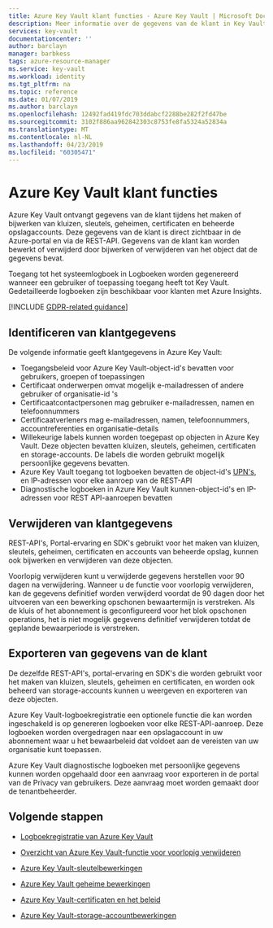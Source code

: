 ```yaml
---
title: Azure Key Vault klant functies - Azure Key Vault | Microsoft Docs
description: Meer informatie over de gegevens van de klant in Key Vault
services: key-vault
documentationcenter: ''
author: barclayn
manager: barbkess
tags: azure-resource-manager
ms.service: key-vault
ms.workload: identity
ms.tgt_pltfrm: na
ms.topic: reference
ms.date: 01/07/2019
ms.author: barclayn
ms.openlocfilehash: 12492fad419fdc703ddabcf2288be282f2fd47be
ms.sourcegitcommit: 3102f886aa962842303c8753fe8fa5324a52834a
ms.translationtype: MT
ms.contentlocale: nl-NL
ms.lasthandoff: 04/23/2019
ms.locfileid: "60305471"
---
```

# <a name="azure-key-vault-customer-data-features"></a>Azure Key Vault klant functies

Azure Key Vault ontvangt gegevens van de klant tijdens het maken of bijwerken van kluizen, sleutels, geheimen, certificaten en beheerde opslagaccounts. Deze gegevens van de klant is direct zichtbaar in de Azure-portal en via de REST-API. Gegevens van de klant kan worden bewerkt of verwijderd door bijwerken of verwijderen van het object dat de gegevens bevat.

Toegang tot het systeemlogboek in Logboeken worden gegenereerd wanneer een gebruiker of toepassing toegang heeft tot Key Vault. Gedetailleerde logboeken zijn beschikbaar voor klanten met Azure Insights.

[!INCLUDE [GDPR-related guidance](../../includes/gdpr-intro-sentence.md)]

## <a name="identifying-customer-data"></a>Identificeren van klantgegevens

De volgende informatie geeft klantgegevens in Azure Key Vault:

- Toegangsbeleid voor Azure Key Vault-object-id's bevatten voor gebruikers, groepen of toepassingen
- Certificaat onderwerpen omvat mogelijk e-mailadressen of andere gebruiker of organisatie-id 's
- Certificaatcontactpersonen mag gebruiker e-mailadressen, namen en telefoonnummers
- Certificaatverleners mag e-mailadressen, namen, telefoonnummers, accountreferenties en organisatie-details
- Willekeurige labels kunnen worden toegepast op objecten in Azure Key Vault. Deze objecten bevatten kluizen, sleutels, geheimen, certificaten en storage-accounts. De labels die worden gebruikt mogelijk persoonlijke gegevens bevatten.
- Azure Key Vault toegang tot logboeken bevatten de object-id's [UPN's](../active-directory/hybrid/plan-connect-userprincipalname.md), en IP-adressen voor elke aanroep van de REST-API
- Diagnostische logboeken in Azure Key Vault kunnen-object-id's en IP-adressen voor REST API-aanroepen bevatten

## <a name="deleting-customer-data"></a>Verwijderen van klantgegevens

REST-API's, Portal-ervaring en SDK's gebruikt voor het maken van kluizen, sleutels, geheimen, certificaten en accounts van beheerde opslag, kunnen ook bijwerken en verwijderen van deze objecten.

Voorlopig verwijderen kunt u verwijderde gegevens herstellen voor 90 dagen na verwijdering. Wanneer u de functie voor voorlopig verwijderen, kan de gegevens definitief worden verwijderd voordat de 90 dagen door het uitvoeren van een bewerking opschonen bewaartermijn is verstreken. Als de kluis of het abonnement is geconfigureerd voor het blok opschonen operations, het is niet mogelijk gegevens definitief verwijderen totdat de geplande bewaarperiode is verstreken.

## <a name="exporting-customer-data"></a>Exporteren van gegevens van de klant

De dezelfde REST-API's, portal-ervaring en SDK's die worden gebruikt voor het maken van kluizen, sleutels, geheimen en certificaten, en worden ook beheerd van storage-accounts kunnen u weergeven en exporteren van deze objecten.

Azure Key Vault-logboekregistratie een optionele functie die kan worden ingeschakeld is op genereren logboeken voor elke REST-API-aanroep. Deze logboeken worden overgedragen naar een opslagaccount in uw abonnement waar u het bewaarbeleid dat voldoet aan de vereisten van uw organisatie kunt toepassen.

Azure Key Vault diagnostische logboeken met persoonlijke gegevens kunnen worden opgehaald door een aanvraag voor exporteren in de portal van de Privacy van gebruikers. Deze aanvraag moet worden gemaakt door de tenantbeheerder.

## <a name="next-steps"></a>Volgende stappen

- [Logboekregistratie van Azure Key Vault](key-vault-logging.md)

- [Overzicht van Azure Key Vault-functie voor voorlopig verwijderen](key-vault-soft-delete-cli.md)

- [Azure Key Vault-sleutelbewerkingen](https://docs.microsoft.com/rest/api/keyvault/key-operations)

- [Azure Key Vault geheime bewerkingen](https://docs.microsoft.com/rest/api/keyvault/secret-operations)

- [Azure Key Vault-certificaten en het beleid](https://docs.microsoft.com/rest/api/keyvault/certificates-and-policies)

- [Azure Key Vault-storage-accountbewerkingen](https://docs.microsoft.com/rest/api/keyvault/storage-account-key-operations)
